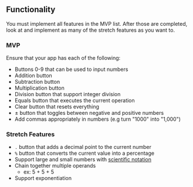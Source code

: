 ## Functionality

You must implement all features in the MVP list.  After those are completed, look at and implement as many of the stretch features as you want to.

### MVP

Ensure that your app has each of the following:

- Buttons 0-9 that can be used to input numbers
- Addition button
- Subtraction button
- Multiplication button
- Division button that support integer division
- Equals button that executes the current operation
- Clear button that resets everything
- ± button that toggles between negative and positive numbers
- Add commas appropriately in numbers (e.g turn "1000" into "1,000")

### Stretch Features

- `.` button that adds a decimal point to the current number
- `%` button that converts the current value into a percentage
- Support large and small numbers with [scientific notation](https://en.wikipedia.org/wiki/Scientific_notation#E_notation)
- Chain together multiple operands
    - ex:  5 + 5 + 5
- Support exponentiation
